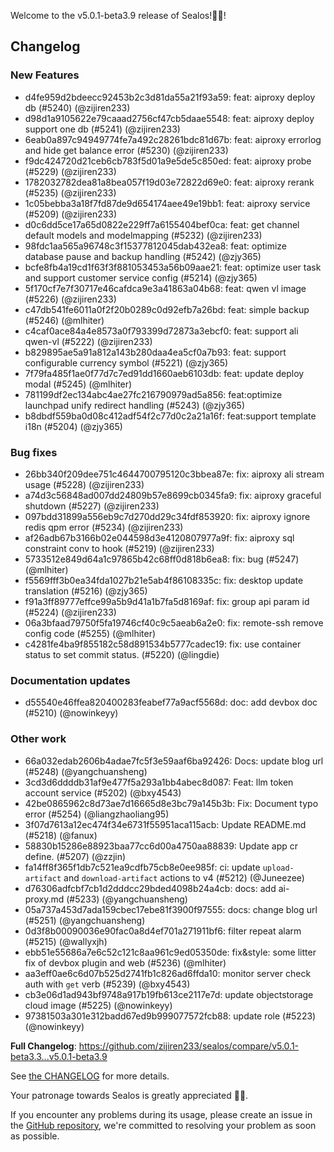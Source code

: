 Welcome to the v5.0.1-beta3.9 release of Sealos!🎉🎉!



## Changelog
### New Features
* d4fe959d2bdeecc92453b2c3d81da55a21f93a59: feat: aiproxy deploy db (#5240) (@zijiren233)
* d98d1a9105622e79caaad2756cf47cb5daae5548: feat: aiproxy deploy support one db (#5241) (@zijiren233)
* 6eab0a897c94949774fe7a492c28261bdc81d67b: feat: aiproxy errorlog and hide get balance error (#5230) (@zijiren233)
* f9dc424720d21ceb6cb783f5d01a9e5de5c850ed: feat: aiproxy probe (#5229) (@zijiren233)
* 1782032782dea81a8bea057f19d03e72822d69e0: feat: aiproxy rerank (#5235) (@zijiren233)
* 1c05bebba3a18f7fd87de9d654174aee49e19bb1: feat: aiproxy service (#5209) (@zijiren233)
* d0c6dd5ce17a65d0822e229ff7a6155404bef0ca: feat: get channel default models and modelmapping (#5232) (@zijiren233)
* 98fdc1aa565a96748c3f15377812045dab432ea8: feat: optimize database pause and backup handling (#5242) (@zjy365)
* bcfe8fb4a19cd1f63f3f881053453a56b09aae21: feat: optimize user task and support customer service config (#5214) (@zjy365)
* 5f170cf7e7f30717e46cafdca9e3a41863a04b68: feat: qwen vl image (#5226) (@zijiren233)
* c47db541fe6011a0f2f20b0289c0d92efb7a26bd: feat: simple backup (#5246) (@mlhiter)
* c4caf0ace84a4e8573a0f793399d72873a3ebcf0: feat: support ali qwen-vl (#5222) (@zijiren233)
* b829895ae5a91a812a143b280daa4ea5cf0a7b93: feat: support configurable currency symbol (#5221) (@zjy365)
* 7f79fa485f1ae0f77d7c7ed91dd1660aeb6103db: feat: update deploy modal (#5245) (@mlhiter)
* 781199df2ec134abc4ae27fc216790979ad5a856: feat:optimize launchpad unify redirect handling (#5243) (@zjy365)
* b8dbdf559ba0d08c412adf54f2c77d0c2a21a16f: feat:support template i18n (#5204) (@zjy365)
### Bug fixes
* 26bb340f209dee751c4644700795120c3bbea87e: fix: aiproxy ali stream usage (#5228) (@zijiren233)
* a74d3c56848ad007dd24809b57e8699cb0345fa9: fix: aiproxy graceful shutdown (#5227) (@zijiren233)
* 097bdd31899a556eb9c7d270dd29c34fdf853920: fix: aiproxy ignore redis qpm error (#5234) (@zijiren233)
* af26adb67b3166b02e044598d3e4120807977a9f: fix: aiproxy sql constraint conv to hook (#5219) (@zijiren233)
* 5733512e849d64a1c97865b42c68ff0d818b6ea8: fix: bug (#5247) (@mlhiter)
* f5569fff3b0ea34fda1027b21e5ab4f86108335c: fix: desktop update translation (#5216) (@zjy365)
* f91a3ff89777effce99a5b9d41a1b7fa5d8169af: fix: group api param id (#5224) (@zijiren233)
* 06a3bfaad79750f5fa19746cf40c9c5aeab6a2e0: fix: remote-ssh remove config code (#5255) (@mlhiter)
* c4281fe4ba9f855182c58d891534b5777cadec19: fix: use container status to set commit status. (#5220) (@lingdie)
### Documentation updates
* d55540e46ffea820400283feabef77a9acf5568d: doc: add devbox doc (#5210) (@nowinkeyy)
### Other work
* 66a032edab2606b4adae7fc5f3e59aaf6ba92426: Docs: update blog url (#5248) (@yangchuansheng)
* 3cd3d6ddddb31af9e477f5a293a1bb4abec8d087: Feat: llm token account service (#5202) (@bxy4543)
* 42be0865962c8d73ae7d16665d8e3bc79a145b3b: Fix: Document typo error (#5254) (@liangzhaoliang95)
* 3f07d7613a12ec474f34e6731f55951aca115acb: Update README.md (#5218) (@fanux)
* 58830b15286e88923baa77cc6d00a4750aa88839: Update app cr define. (#5207) (@zzjin)
* fa14ff8f365f1db7c521ea9cdfb75cb8e0ee985f: ci: update `upload-artifact` and `download-artifact` actions to v4 (#5212) (@Juneezee)
* d76306adfcbf7cb1d2dddcc29bded4098b24a4cb: docs: add ai-proxy.md (#5233) (@yangchuansheng)
* 05a737a453d7ada159cbec17ebe81f3900f97555: docs: change blog url (#5251) (@yangchuansheng)
* 0d3f8b00090036e90fac0a8d4ef701a271911bf6: filter repeat alarm (#5215) (@wallyxjh)
* ebb51e55686a7e6c52c121c8aa961c9ed05350de: fix&style: some litter fix of devbox plugin and web (#5236) (@mlhiter)
* aa3eff0ae6c6d07b525d2741fb1c826ad6ffda10: monitor server check auth with `get` verb (#5239) (@bxy4543)
* cb3e06d1ad943bf9748a917b19fb613ce2117e7d: update objectstorage cloud image (#5225) (@nowinkeyy)
* 97381503a301e312badd67ed9b999077572fcb88: update role (#5223) (@nowinkeyy)

**Full Changelog**: https://github.com/zijiren233/sealos/compare/v5.0.1-beta3.3...v5.0.1-beta3.9

See [the CHANGELOG](https://github.com/zijiren233/sealos/blob/main/CHANGELOG/CHANGELOG.md) for more details.

Your patronage towards Sealos is greatly appreciated 🎉🎉.

If you encounter any problems during its usage, please create an issue in the [GitHub repository](https://github.com/zijiren233/sealos), we're committed to resolving your problem as soon as possible.
